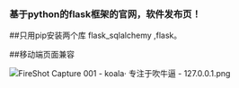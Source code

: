 ### 基于python的flask框架的官网，软件发布页！

##只用pip安装两个库 flask_sqlalchemy ,flask。

##移动端页面兼容

![FireShot Capture 001 - koala· 专注于吹牛逼 - 127.0.0.1.png](http://ww1.sinaimg.cn/large/b43c09abgy1geisntj71ej21hc10aafu.jpg)
